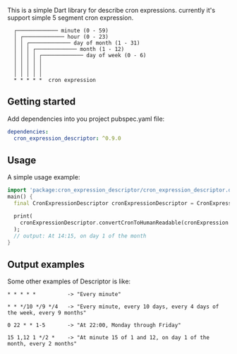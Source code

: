 This is a simple Dart library for describe cron expressions. currently it's support simple 5 segment cron expression.

      ┌───────────── minute (0 - 59)
      │ ┌───────────── hour (0 - 23)
      │ │ ┌───────────── day of month (1 - 31)
      │ │ │ ┌───────────── month (1 - 12)
      │ │ │ │ ┌───────────── day of week (0 - 6)
      │ │ │ │ │
      │ │ │ │ │
      │ │ │ │ │
      * * * * *  cron expression

## Getting started

Add dependencies into you project pubspec.yaml file:

```yaml
dependencies:
  cron_expression_descriptor: ^0.9.0
```

## Usage

A simple usage example:

```dart
import 'package:cron_expression_descriptor/cron_expression_descriptor.dart';
main() {
  final CronExpressionDescriptor cronExpressionDescriptor = CronExpressionDescriptor();

  print(
    cronExpressionDescriptor.convertCronToHumanReadable(cronExpression: '15 14 1 * *'),
  );
  // output: At 14:15, on day 1 of the month
}
```

## Output examples
Some other examples of Descriptor is like:

```
* * * * *          -> "Every minute"

* * */10 */9 */4   -> "Every minute, every 10 days, every 4 days of the week, every 9 months"

0 22 * * 1-5       -> "At 22:00, Monday through Friday"

15 1,12 1 */2 *    -> "At minute 15 of 1 and 12, on day 1 of the month, every 2 months"
```